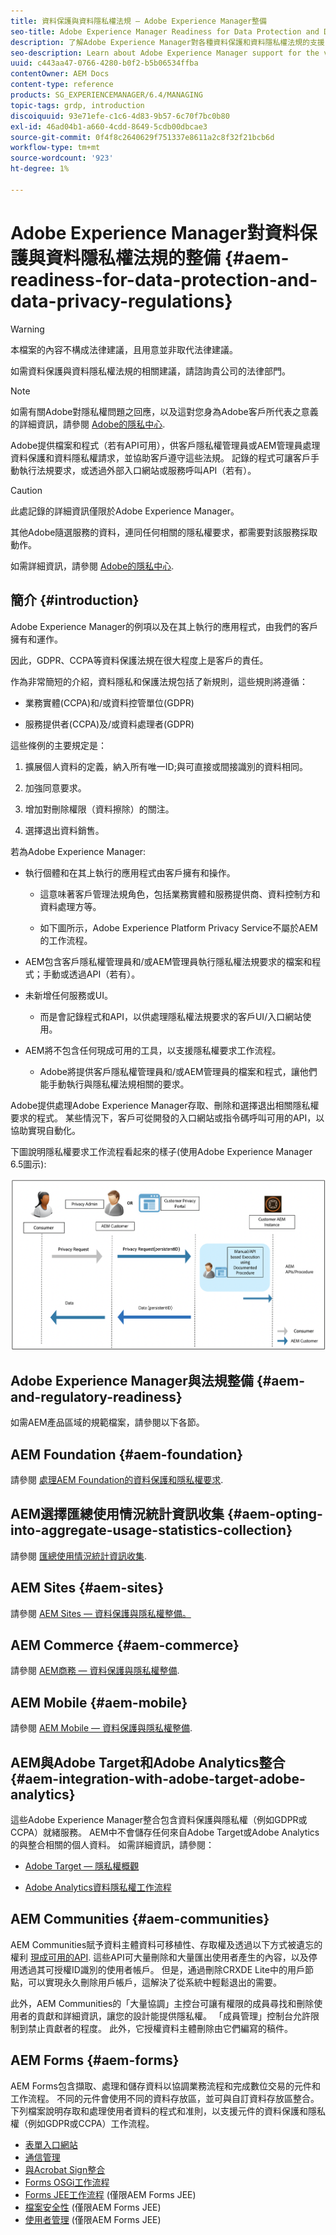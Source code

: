 ```yaml
---
title: 資料保護與資料隱私權法規 — Adobe Experience Manager整備
seo-title: Adobe Experience Manager Readiness for Data Protection and Data Privacy Regulations; such as GDPR, CCPA, etc
description: 了解Adobe Experience Manager對各種資料保護和資料隱私權法規的支援；包括歐盟一般資料保護規範(GDPR)、加州消費者隱私法，以及實作新AEM專案時如何遵循。
seo-description: Learn about Adobe Experience Manager support for the various Data Protection and Data Privacy Regulations; including the EU General Data Protection Regulation (GDPR), the California Consumer Privacy Act and how to comply when implementing a new AEM project.
uuid: c443aa47-0766-4280-b0f2-b5b06534ffba
contentOwner: AEM Docs
content-type: reference
products: SG_EXPERIENCEMANAGER/6.4/MANAGING
topic-tags: grdp, introduction
discoiquuid: 93e71efe-c1c6-4d83-9b57-6c70f7bc0b80
exl-id: 46ad04b1-a660-4cdd-8649-5cdb00dbcae3
source-git-commit: 0f4f8c2640629f751337e8611a2c8f32f21bcb6d
workflow-type: tm+mt
source-wordcount: '923'
ht-degree: 1%

---
```


# Adobe Experience Manager對資料保護與資料隱私權法規的整備 {#aem-readiness-for-data-protection-and-data-privacy-regulations}

>[!WARNING]
>
>本檔案的內容不構成法律建議，且用意並非取代法律建議。
>
>如需資料保護與資料隱私權法規的相關建議，請諮詢貴公司的法律部門。

>[!NOTE]
>
>如需有關Adobe對隱私權問題之回應，以及這對您身為Adobe客戶所代表之意義的詳細資訊，請參閱 [Adobe的隱私中心](https://www.adobe.com/privacy.html).

Adobe提供檔案和程式（若有API可用），供客戶隱私權管理員或AEM管理員處理資料保護和資料隱私權請求，並協助客戶遵守這些法規。 記錄的程式可讓客戶手動執行法規要求，或透過外部入口網站或服務呼叫API（若有）。

>[!CAUTION]
>
>此處記錄的詳細資訊僅限於Adobe Experience Manager。
>
>其他Adobe隨選服務的資料，連同任何相關的隱私權要求，都需要對該服務採取動作。
>
>如需詳細資訊，請參閱 [Adobe的隱私中心](https://www.adobe.com/privacy.html).

## 簡介 {#introduction}

Adobe Experience Manager的例項以及在其上執行的應用程式，由我們的客戶擁有和運作。

因此，GDPR、CCPA等資料保護法規在很大程度上是客戶的責任。

作為非常簡短的介紹，資料隱私和保護法規包括了新規則，這些規則將遵循：

* 業務實體(CCPA)和/或資料控管單位(GDPR)

* 服務提供者(CCPA)及/或資料處理者(GDPR)

這些條例的主要規定是：

1. 擴展個人資料的定義，納入所有唯一ID;與可直接或間接識別的資料相同。

2. 加強同意要求。

3. 增加對刪除權限（資料擦除）的關注。

4. 選擇退出資料銷售。

若為Adobe Experience Manager:

* 執行個體和在其上執行的應用程式由客戶擁有和操作。

   * 這意味著客戶管理法規角色，包括業務實體和服務提供商、資料控制方和資料處理方等。

   * 如下圖所示，Adobe Experience Platform Privacy Service不屬於AEM的工作流程。

* AEM包含客戶隱私權管理員和/或AEM管理員執行隱私權法規要求的檔案和程式；手動或透過API（若有）。

* 未新增任何服務或UI。

   * 而是會記錄程式和API，以供處理隱私權法規要求的客戶UI/入口網站使用。

* AEM將不包含任何現成可用的工具，以支援隱私權要求工作流程。

   * Adobe將提供客戶隱私權管理員和/或AEM管理員的檔案和程式，讓他們能手動執行與隱私權法規相關的要求。

Adobe提供處理Adobe Experience Manager存取、刪除和選擇退出相關隱私權要求的程式。 某些情況下，客戶可從開發的入口網站或指令碼呼叫可用的API，以協助實現自動化。

下圖說明隱私權要求工作流程看起來的樣子(使用Adobe Experience Manager 6.5圖示):

![資料保護與隱私](assets/data-protection-and-privacy-01.png)

## Adobe Experience Manager與法規整備 {#aem-and-regulatory-readiness}

如需AEM產品區域的規範檔案，請參閱以下各節。

## AEM Foundation {#aem-foundation}

請參閱 [處理AEM Foundation的資料保護和隱私權要求](/help/sites-administering/handling-gdpr-requests-for-aem-platform.md).

## AEM選擇匯總使用情況統計資訊收集 {#aem-opting-into-aggregate-usage-statistics-collection}

請參閱 [匯總使用情況統計資訊收集](/help/sites-deploying/opt-in-aggregated-usage-statistics.md).

## AEM Sites {#aem-sites}

請參閱 [AEM Sites — 資料保護與隱私權整備。](/help/sites-administering/gdpr-compliance-sites.md)

## AEM Commerce {#aem-commerce}

請參閱 [AEM商務 — 資料保護與隱私權整備](/help/sites-administering/gdpr-compliance-commerce.md).

## AEM Mobile {#aem-mobile}

請參閱 [AEM Mobile — 資料保護與隱私權整備](/help/mobile/aem-mobile-gdpr-compliance.md).

## AEM與Adobe Target和Adobe Analytics整合 {#aem-integration-with-adobe-target-adobe-analytics}

這些Adobe Experience Manager整合包含資料保護與隱私權（例如GDPR或CCPA）就緒服務。 AEM中不會儲存任何來自Adobe Target或Adobe Analytics的與整合相關的個人資料。
如需詳細資訊，請參閱：

* [Adobe Target — 隱私權概觀](https://experienceleague.adobe.com/docs/target/using/implement-target/before-implement/privacy/privacy.html)

* [Adobe Analytics資料隱私權工作流程](https://experienceleague.adobe.com/docs/analytics/admin/data-governance/an-gdpr-workflow.html)

## AEM Communities {#aem-communities}

AEM Communities賦予資料主體資料可移植性、存取權及透過以下方式被遺忘的權利 [現成可用的API](/help/communities/user-ugc-management-service.md). 這些API可大量刪除和大量匯出使用者產生的內容，以及停用透過其可授權ID識別的使用者帳戶。 但是，通過刪除CRXDE Lite中的用戶節點，可以實現永久刪除用戶帳戶，這解決了從系統中輕鬆退出的需要。

此外，AEM Communities的「大量協調」主控台可讓有權限的成員尋找和刪除使用者的貢獻和詳細資訊，讓您的設計能提供隱私權。 「成員管理」控制台允許限制到禁止貢獻者的程度。 此外，它授權資料主體刪除由它們編寫的稿件。

## AEM Forms {#aem-forms}

AEM Forms包含擷取、處理和儲存資料以協調業務流程和完成數位交易的元件和工作流程。 不同的元件會使用不同的資料存放區，並可與自訂資料存放區整合。 下列檔案說明存取和處理使用者資料的程式和准則，以支援元件的資料保護和隱私權（例如GDPR或CCPA）工作流程。

* [表單入口網站](/help/forms/using/forms-portal-handling-user-data.md)
* [通信管理](/help/forms/using/correspondence-management-handling-user-data.md)
* [與Acrobat Sign整合](/help/forms/using/integration-adobe-sign-handling-user-data.md)
* [Forms OSGi工作流程](/help/forms/using/forms-workflow-osgi-handling-user-data.md)
* [Forms JEE工作流程](/help/forms/using/forms-workflow-jee-handling-user-data.md) (僅限AEM Forms JEE)
* [檔案安全性](/help/forms/using/document-security-handling-user-data.md) (僅限AEM Forms JEE)
* [使用者管理](/help/forms/using/user-management-handling-user-data.md) (僅限AEM Forms JEE)
